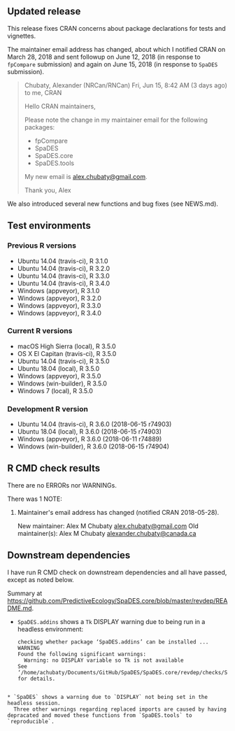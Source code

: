 ## Updated release

This release fixes CRAN concerns about package declarations for tests and vignettes.

The maintainer email address has changed, about which I notified CRAN on March 28, 2018 and sent followup on June 12, 2018 (in response to `fpCompare` submission) and again on June 15, 2018 (in response to `SpaDES` submission).

> Chubaty, Alexander (NRCan/RNCan)
> Fri, Jun 15, 8:42 AM (3 days ago)
> to me, CRAN
>
> Hello CRAN maintainers,
>
> Please note the change in my maintainer email for the following packages:
>
> - fpCompare
> - SpaDES
> - SpaDES.core
> - SpaDES.tools
>
> My new email is alex.chubaty@gmail.com.
>
> Thank you,
> Alex

We also introduced several new functions and bug fixes (see NEWS.md).

## Test environments

### Previous R versions
* Ubuntu 14.04        (travis-ci), R 3.1.0
* Ubuntu 14.04        (travis-ci), R 3.2.0
* Ubuntu 14.04        (travis-ci), R 3.3.0
* Ubuntu 14.04        (travis-ci), R 3.4.0
* Windows              (appveyor), R 3.1.0
* Windows              (appveyor), R 3.2.0
* Windows              (appveyor), R 3.3.0
* Windows              (appveyor), R 3.4.0

### Current R versions
* macOS High Sierra    (local), R 3.5.0
* OS X El Capitan  (travis-ci), R 3.5.0
* Ubuntu 14.04     (travis-ci), R 3.5.0
* Ubuntu 18.04         (local), R 3.5.0
* Windows           (appveyor), R 3.5.0
* Windows        (win-builder), R 3.5.0
* Windows 7            (local), R 3.5.0

### Development R version
* Ubuntu 14.04     (travis-ci), R 3.6.0 (2018-06-15 r74903)
* Ubuntu 18.04         (local), R 3.6.0 (2018-06-15 r74903)
* Windows           (appveyor), R 3.6.0 (2018-06-11 r74889)
* Windows        (win-builder), R 3.6.0 (2018-06-15 r74904)

## R CMD check results

There are no ERRORs nor WARNINGs.

There was 1 NOTE:

1. Maintainer's email address has changed (notified CRAN 2018-05-28).

    New maintainer:
      Alex M Chubaty <alex.chubaty@gmail.com>
    Old maintainer(s):
      Alex M Chubaty <alexander.chubaty@canada.ca>

## Downstream dependencies

I have run R CMD check on downstream dependencies and all have passed, except as noted below.

Summary at https://github.com/PredictiveEcology/SpaDES.core/blob/master/revdep/README.md.


* `SpaDES.addins` shows a `Tk` DISPLAY warning due to being run in a headless environment:

    ```
    checking whether package ‘SpaDES.addins’ can be installed ... WARNING
    Found the following significant warnings:
      Warning: no DISPLAY variable so Tk is not available
    See ‘/home/achubaty/Documents/GitHub/SpaDES/SpaDES.core/revdep/checks/SpaDES.addins.Rcheck/00install.out’ for details.
```

* `SpaDES` shows a warning due to `DISPLAY` not being set in the headless session.
  Three other warnings regarding replaced imports are caused by having depracated and moved these functions from `SpaDES.tools` to `reproducible`.
